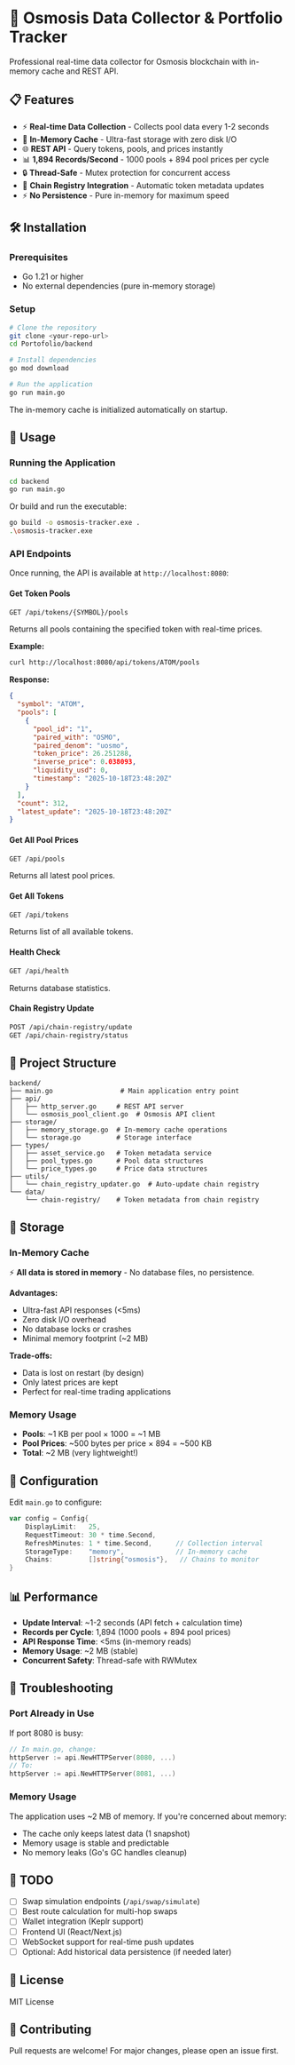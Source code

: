 # 🚀 Osmosis Data Collector & Portfolio Tracker

Professional real-time data collector for Osmosis blockchain with in-memory cache and REST API.

## 📋 Features

- ⚡ **Real-time Data Collection** - Collects pool data every 1-2 seconds
- 💾 **In-Memory Cache** - Ultra-fast storage with zero disk I/O
- 🌐 **REST API** - Query tokens, pools, and prices instantly
- 📊 **1,894 Records/Second** - 1000 pools + 894 pool prices per cycle
- 🔒 **Thread-Safe** - Mutex protection for concurrent access
- 🎯 **Chain Registry Integration** - Automatic token metadata updates
- ⚡ **No Persistence** - Pure in-memory for maximum speed

## 🛠️ Installation

### Prerequisites

- Go 1.21 or higher
- No external dependencies (pure in-memory storage)

### Setup

```bash
# Clone the repository
git clone <your-repo-url>
cd Portofolio/backend

# Install dependencies
go mod download

# Run the application
go run main.go
```

The in-memory cache is initialized automatically on startup.

## 🚀 Usage

### Running the Application

```bash
cd backend
go run main.go
```

Or build and run the executable:

```bash
go build -o osmosis-tracker.exe .
.\osmosis-tracker.exe
```

### API Endpoints

Once running, the API is available at `http://localhost:8080`:

#### Get Token Pools
```bash
GET /api/tokens/{SYMBOL}/pools
```
Returns all pools containing the specified token with real-time prices.

**Example:**
```bash
curl http://localhost:8080/api/tokens/ATOM/pools
```

**Response:**
```json
{
  "symbol": "ATOM",
  "pools": [
    {
      "pool_id": "1",
      "paired_with": "OSMO",
      "paired_denom": "uosmo",
      "token_price": 26.251288,
      "inverse_price": 0.038093,
      "liquidity_usd": 0,
      "timestamp": "2025-10-18T23:48:20Z"
    }
  ],
  "count": 312,
  "latest_update": "2025-10-18T23:48:20Z"
}
```

#### Get All Pool Prices
```bash
GET /api/pools
```
Returns all latest pool prices.

#### Get All Tokens
```bash
GET /api/tokens
```
Returns list of all available tokens.

#### Health Check
```bash
GET /api/health
```
Returns database statistics.

#### Chain Registry Update
```bash
POST /api/chain-registry/update
GET /api/chain-registry/status
```

## 📁 Project Structure

```
backend/
├── main.go                 # Main application entry point
├── api/
│   ├── http_server.go     # REST API server
│   └── osmosis_pool_client.go  # Osmosis API client
├── storage/
│   ├── memory_storage.go  # In-memory cache operations
│   └── storage.go         # Storage interface
├── types/
│   ├── asset_service.go   # Token metadata service
│   ├── pool_types.go      # Pool data structures
│   └── price_types.go     # Price data structures
├── utils/
│   └── chain_registry_updater.go  # Auto-update chain registry
└── data/
    └── chain-registry/    # Token metadata from chain registry
```

## 💾 Storage

### In-Memory Cache

⚡ **All data is stored in memory** - No database files, no persistence.

**Advantages:**
- Ultra-fast API responses (<5ms)
- Zero disk I/O overhead
- No database locks or crashes
- Minimal memory footprint (~2 MB)

**Trade-offs:**
- Data is lost on restart (by design)
- Only latest prices are kept
- Perfect for real-time trading applications

### Memory Usage
- **Pools**: ~1 KB per pool × 1000 = ~1 MB
- **Pool Prices**: ~500 bytes per price × 894 = ~500 KB
- **Total**: ~2 MB (very lightweight!)

## 🔧 Configuration

Edit `main.go` to configure:

```go
var config = Config{
    DisplayLimit:   25,
    RequestTimeout: 30 * time.Second,
    RefreshMinutes: 1 * time.Second,      // Collection interval
    StorageType:    "memory",             // In-memory cache
    Chains:         []string{"osmosis"},   // Chains to monitor
}
```

## 📊 Performance

- **Update Interval**: ~1-2 seconds (API fetch + calculation time)
- **Records per Cycle**: 1,894 (1000 pools + 894 pool prices)
- **API Response Time**: <5ms (in-memory reads)
- **Memory Usage**: ~2 MB (stable)
- **Concurrent Safety**: Thread-safe with RWMutex

## 🐛 Troubleshooting

### Port Already in Use
If port 8080 is busy:
```go
// In main.go, change:
httpServer := api.NewHTTPServer(8080, ...)
// To:
httpServer := api.NewHTTPServer(8081, ...)
```

### Memory Usage
The application uses ~2 MB of memory. If you're concerned about memory:
- The cache only keeps latest data (1 snapshot)
- Memory usage is stable and predictable
- No memory leaks (Go's GC handles cleanup)

## 📝 TODO

- [ ] Swap simulation endpoints (`/api/swap/simulate`)
- [ ] Best route calculation for multi-hop swaps
- [ ] Wallet integration (Keplr support)
- [ ] Frontend UI (React/Next.js)
- [ ] WebSocket support for real-time push updates
- [ ] Optional: Add historical data persistence (if needed later)

## 📄 License

MIT License

## 🤝 Contributing

Pull requests are welcome! For major changes, please open an issue first.


